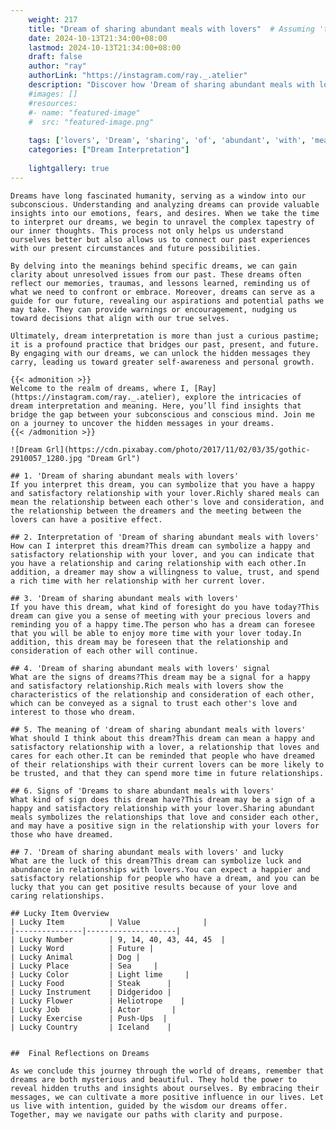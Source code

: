 ```yaml
---
    weight: 217
    title: "Dream of sharing abundant meals with lovers"  # Assuming 'title' column exists
    date: 2024-10-13T21:34:00+08:00
    lastmod: 2024-10-13T21:34:00+08:00
    draft: false
    author: "ray"
    authorLink: "https://instagram.com/ray._.atelier"
    description: "Discover how 'Dream of sharing abundant meals with lovers' can interpret your future and uncover its significant meanings in your life."
    #images: []
    #resources:
    #- name: "featured-image"
    #  src: "featured-image.png"
    
    tags: ['lovers', 'Dream', 'sharing', 'of', 'abundant', 'with', 'meals']
    categories: ["Dream Interpretation"]
    
    lightgallery: true
---
```

    
    Dreams have long fascinated humanity, serving as a window into our subconscious. Understanding and analyzing dreams can provide valuable insights into our emotions, fears, and desires. When we take the time to interpret our dreams, we begin to unravel the complex tapestry of our inner thoughts. This process not only helps us understand ourselves better but also allows us to connect our past experiences with our present circumstances and future possibilities.
    
    By delving into the meanings behind specific dreams, we can gain clarity about unresolved issues from our past. These dreams often reflect our memories, traumas, and lessons learned, reminding us of what we need to confront or embrace. Moreover, dreams can serve as a guide for our future, revealing our aspirations and potential paths we may take. They can provide warnings or encouragement, nudging us toward decisions that align with our true selves.
    
    Ultimately, dream interpretation is more than just a curious pastime; it is a profound practice that bridges our past, present, and future. By engaging with our dreams, we can unlock the hidden messages they carry, leading us toward greater self-awareness and personal growth.
    
    {{< admonition >}}
    Welcome to the realm of dreams, where I, [Ray](https://instagram.com/ray._.atelier), explore the intricacies of dream interpretation and meaning. Here, you’ll find insights that bridge the gap between your subconscious and conscious mind. Join me on a journey to uncover the hidden messages in your dreams.
    {{< /admonition >}}
    
    ![Dream Grl](https://cdn.pixabay.com/photo/2017/11/02/03/35/gothic-2910057_1280.jpg "Dream Grl")
    
    ## 1. 'Dream of sharing abundant meals with lovers'
    If you interpret this dream, you can symbolize that you have a happy and satisfactory relationship with your lover.Richly shared meals can mean the relationship between each other's love and consideration, and the relationship between the dreamers and the meeting between the lovers can have a positive effect.
    
    ## 2. Interpretation of 'Dream of sharing abundant meals with lovers'
    How can I interpret this dream?This dream can symbolize a happy and satisfactory relationship with your lover, and you can indicate that you have a relationship and caring relationship with each other.In addition, a dreamer may show a willingness to value, trust, and spend a rich time with her relationship with her current lover.
    
    ## 3. 'Dream of sharing abundant meals with lovers'
    If you have this dream, what kind of foresight do you have today?This dream can give you a sense of meeting with your precious lovers and reminding you of a happy time.The person who has a dream can foresee that you will be able to enjoy more time with your lover today.In addition, this dream may be foreseen that the relationship and consideration of each other will continue.
    
    ## 4. 'Dream of sharing abundant meals with lovers' signal
    What are the signs of dreams?This dream may be a signal for a happy and satisfactory relationship.Rich meals with lovers show the characteristics of the relationship and consideration of each other, which can be conveyed as a signal to trust each other's love and interest to those who dream.
    
    ## 5. The meaning of 'dream of sharing abundant meals with lovers'
    What should I think about this dream?This dream can mean a happy and satisfactory relationship with a lover, a relationship that loves and cares for each other.It can be reminded that people who have dreamed of their relationships with their current lovers can be more likely to be trusted, and that they can spend more time in future relationships.
    
    ## 6. Signs of 'Dreams to share abundant meals with lovers'
    What kind of sign does this dream have?This dream may be a sign of a happy and satisfactory relationship with your lover.Sharing abundant meals symbolizes the relationships that love and consider each other, and may have a positive sign in the relationship with your lovers for those who have dreamed.
    
    ## 7. 'Dream of sharing abundant meals with lovers' and lucky
    What are the luck of this dream?This dream can symbolize luck and abundance in relationships with lovers.You can expect a happier and satisfactory relationship for people who have a dream, and you can be lucky that you can get positive results because of your love and caring relationships.
    
    ## Lucky Item Overview
    | Lucky Item          | Value              |
    |---------------|--------------------|
    | Lucky Number        | 9, 14, 40, 43, 44, 45  |
    | Lucky Word          | Future |
    | Lucky Animal        | Dog |
    | Lucky Place         | Sea     |
    | Lucky Color         | Light lime     |
    | Lucky Food          | Steak      |
    | Lucky Instrument    | Didgeridoo |
    | Lucky Flower        | Heliotrope    |
    | Lucky Job           | Actor       |
    | Lucky Exercise      | Push-Ups  |
    | Lucky Country       | Iceland    |
    
    
    ##  Final Reflections on Dreams
    
    As we conclude this journey through the world of dreams, remember that dreams are both mysterious and beautiful. They hold the power to reveal hidden truths and insights about ourselves. By embracing their messages, we can cultivate a more positive influence in our lives. Let us live with intention, guided by the wisdom our dreams offer. Together, may we navigate our paths with clarity and purpose.
    
